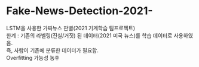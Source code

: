 # Fake-News-Detection-2021-
LSTM을 사용한 가짜뉴스 판별(2021 기계학습 팀프로젝트)  
한계 : 기존의 라벨링(진실/거짓) 된 데이터(2021 미국 뉴스)를 학습 데이터로 사용하였음.  
즉, 사람이 기존에 분류한 데이터가 필요함.  
Overfitting 가능성 농후
